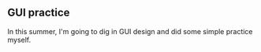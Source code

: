 ## GUI practice

In this summer, I'm going to dig in GUI design and did some simple practice myself.
